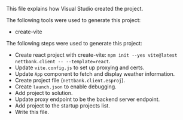 This file explains how Visual Studio created the project.

The following tools were used to generate this project:
- create-vite

The following steps were used to generate this project:
- Create react project with create-vite: `npm init --yes vite@latest nettbank.client -- --template=react`.
- Update `vite.config.js` to set up proxying and certs.
- Update `App` component to fetch and display weather information.
- Create project file (`nettbank.client.esproj`).
- Create `launch.json` to enable debugging.
- Add project to solution.
- Update proxy endpoint to be the backend server endpoint.
- Add project to the startup projects list.
- Write this file.
